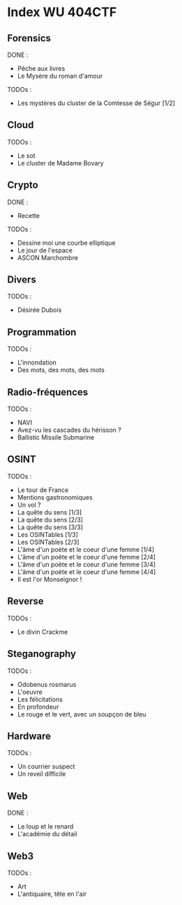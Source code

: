 # Index WU 404CTF

## Forensics

DONE : 

- Pêche aux livres
- Le Mysère du roman d'amour

TODOs :

- Les mystères du cluster de la Comtesse de Ségur [1/2]

## Cloud

TODOs :

- Le sot
- Le cluster de Madame Bovary

## Crypto

DONE :

- Recette

TODOs :

- Dessine moi une courbe elliptique
- Le jour de l'espace
- ASCON Marchombre

## Divers

TODOs :

- Désirée Dubois

## Programmation

TODOs :

- L'innondation
- Des mots, des mots, des mots

## Radio-fréquences

TODOs :

- NAVI
- Avez-vu les cascades du hérisson ?
- Ballistic Missile Submarine

## OSINT

TODOs :

- Le tour de France
- Mentions gastronomiques
- Un vol ?
- La quête du sens [1/3]
- La quête du sens [2/3]
- La quête du sens [3/3]
- Les OSINTables [1/3]
- Les OSINTables [2/3]
- L'âme d'un poète et le coeur d'une femme [1/4]
- L'âme d'un poète et le coeur d'une femme [2/4]
- L'âme d'un poète et le coeur d'une femme [3/4]
- L'âme d'un poète et le coeur d'une femme [4/4]
- Il est l'or Monseignor !

## Reverse

TODOs :

- Le divin Crackme

## Steganography

TODOs :

- Odobenus rosmarus
- L'oeuvre
- Les félicitations
- En profondeur
- Le rouge et le vert, avec un soupçon de bleu

## Hardware

TODOs :

- Un courrier suspect
- Un reveil difficile

## Web

DONE :

- Le loup et le renard
- L'académie du détail

## Web3

TODOs :

- Art
- L'antiquaire, tête en l'air